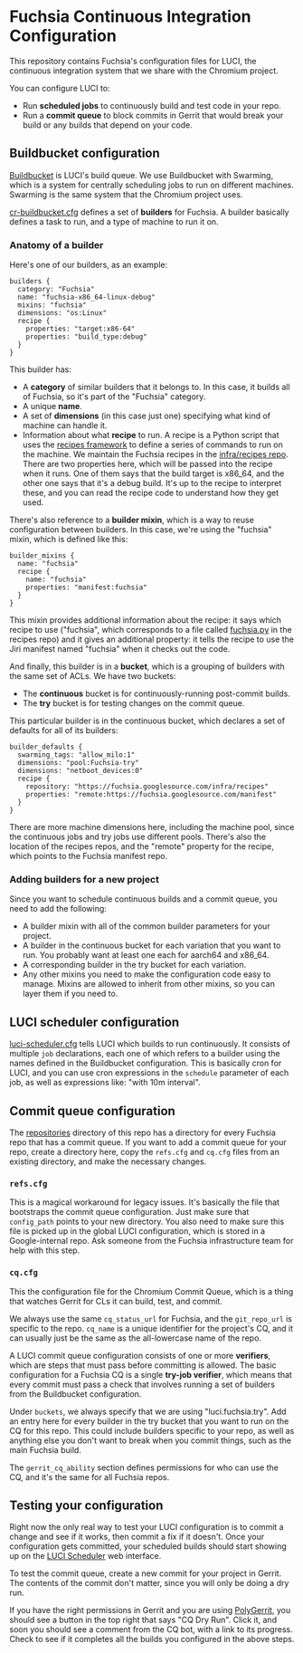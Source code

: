 # Fuchsia Continuous Integration Configuration

This repository contains Fuchsia's configuration files for LUCI, the continuous
integration system that we share with the Chromium project.

You can configure LUCI to:

* Run **scheduled jobs** to continuously build and test code in your repo.
* Run a **commit queue** to block commits in Gerrit that would break your build
  or any builds that depend on your code.

## Buildbucket configuration

[Buildbucket](https://chromium.googlesource.com/infra/infra/+/master/appengine/cr-buildbucket/README.md)
is LUCI's build queue. We use Buildbucket with Swarming, which is a system for
centrally scheduling jobs to run on different machines. Swarming is the same
system that the Chromium project uses.

[cr-buildbucket.cfg](services/cr-buildbucket.cfg) defines a set of
**builders** for Fuchsia. A builder basically defines a task to run, and a type
of machine to run it on.

### Anatomy of a builder

Here's one of our builders, as an example:

```
builders {
  category: "Fuchsia"
  name: "fuchsia-x86_64-linux-debug"
  mixins: "fuchsia"
  dimensions: "os:Linux"
  recipe {
    properties: "target:x86-64"
    properties: "build_type:debug"
  }
}
```

This builder has:

* A **category** of similar builders that it belongs to. In this case, it builds
  all of Fuchsia, so it's part of the "Fuchsia" category.
* A unique **name**.
* A set of **dimensions** (in this case just one) specifying what kind of
  machine can handle it.
* Information about what **recipe** to run. A recipe is a Python script that
  uses the
  [recipes framework](https://chromium.googlesource.com/external/github.com/luci/recipes-py/+/master/doc/user_guide.md)
  to define a series of commands to run on the machine. We maintain the Fuchsia
  recipes in the
  [infra/recipes repo](https://fuchsia.googlesource.com/infra/recipes). There
  are two properties here, which will be passed into the recipe when it runs.
  One of them says that the build target is x86_64, and the other one says that
  it's a debug build. It's up to the recipe to interpret these, and you can read
  the recipe code to understand how they get used.

There's also reference to a **builder mixin**, which is a way to reuse
configuration between builders. In this case, we're using the "fuchsia" mixin,
which is defined like this:

```
builder_mixins {
  name: "fuchsia"
  recipe {
    name: "fuchsia"
    properties: "manifest:fuchsia"
  }
}
```

This mixin provides additional information about the recipe: it says which
recipe to use ("fuchsia", which corresponds to a file called
[fuchsia.py](https://fuchsia.googlesource.com/infra/recipes/+/master/recipes/fuchsia.py)
in the recipes repo) and it gives an additional property: it tells the recipe
to use the Jiri manifest named "fuchsia" when it checks out the code.

And finally, this builder is in a **bucket**, which is a grouping of builders
with the same set of ACLs. We have two buckets:

* The **continuous** bucket is for continuously-running post-commit builds.
* The **try** bucket is for testing changes on the commit queue.

This particular builder is in the continuous bucket, which declares a set of
defaults for all of its builders:

```
builder_defaults {
  swarming_tags: "allow_milo:1"
  dimensions: "pool:Fuchsia-try"
  dimensions: "netboot_devices:0"
  recipe {
    repository: "https://fuchsia.googlesource.com/infra/recipes"
    properties: "remote:https://fuchsia.googlesource.com/manifest"
  }
}
```

There are more machine dimensions here, including the machine pool, since the
continuous jobs and try jobs use different pools. There's also the location of
the recipes repos, and the "remote" property for the recipe, which points to the
Fuchsia manifest repo.

### Adding builders for a new project

Since you want to schedule continuous builds and a commit queue, you need to
add the following:

* A builder mixin with all of the common builder parameters for your project.
* A builder in the continuous bucket for each variation that you want to run.
  You probably want at least one each for aarch64 and x86_64.
* A corresponding builder in the try bucket for each variation.
* Any other mixins you need to make the configuration code easy to manage.
  Mixins are allowed to inherit from other mixins, so you can layer them if you
  need to.

## LUCI scheduler configuration

[luci-scheduler.cfg](services/luci-scheduler.cfg) tells LUCI which builds to
run continuously. It consists of multiple `job` declarations, each one of which
refers to a builder using the names defined in the Buildbucket configuration.
This is basically cron for LUCI, and you can use cron expressions in the
`schedule` parameter of each job, as well as expressions like: "with 10m
interval".

## Commit queue configuration

The [repositories](repositories) directory of this repo has a directory for
every Fuchsia repo that has a commit queue. If you want to add a commit queue
for your repo, create a directory here, copy the `refs.cfg` and `cq.cfg` files
from an existing directory, and make the necessary changes.

### `refs.cfg`

This is a magical workaround for legacy issues. It's basically the file that
bootstraps the commit queue configuration. Just make sure that `config_path`
points to your new directory. You also need to make sure this file is picked up
in the global LUCI configuration, which is stored in a Google-internal repo.
Ask someone from the Fuchsia infrastructure team for help with this step.

### `cq.cfg`

This the configuration file for the Chromium Commit Queue, which is a thing that
watches Gerrit for CLs it can build, test, and commit.

We always use the same `cq_status_url` for Fuchsia, and the `git_repo_url` is
specific to the repo. `cq_name` is a unique identifier for the project's CQ,
and it can usually just be the same as the all-lowercase name of the repo.

A LUCI commit queue configuration consists of one or more **verifiers**, which
are steps that must pass before committing is allowed. The basic configuration
for a Fuchsia CQ is a single **try-job verifier**, which means that every commit
must pass a check that involves running a set of builders from the Buildbucket
configuration.

Under `buckets`, we always specify that we are using "luci.fuchsia.try". Add
an entry here for every builder in the try bucket that you want to run on the
CQ for this repo. This could include builders specific to your repo, as well as
anything else you don't want to break when you commit things, such as the main
Fuchsia build.

The `gerrit_cq_ability` section defines permissions for who can use the CQ, and
it's the same for all Fuchsia repos.

## Testing your configuration

Right now the only real way to test your LUCI configuration is to commit a
change and see if it works, then commit a fix if it doesn't. Once your
configuration gets committed, your scheduled builds should start showing up on
the [LUCI Scheduler](https://luci-scheduler.appspot.com/) web interface.

To test the commit queue, create a new commit for your project in Gerrit. The
contents of the commit don't matter, since you will only be doing a dry run.

If you have the right permissions in Gerrit and you are using
[PolyGerrit](https://fuchsia-review.googlesource.com/?polygerrit=1),
you should see a button in the top right that says "CQ Dry Run". Click it, and
soon you should see a comment from the CQ bot, with a link to its progress.
Check to see if it completes all the builds you configured in the above steps.
